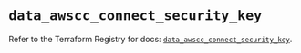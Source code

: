 # `data_awscc_connect_security_key`

Refer to the Terraform Registry for docs: [`data_awscc_connect_security_key`](https://registry.terraform.io/providers/hashicorp/awscc/0.70.0/docs/data-sources/connect_security_key).

